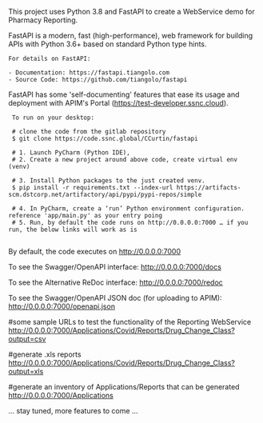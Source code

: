 This project uses Python 3.8 and FastAPI to create a WebService demo for Pharmacy Reporting.

FastAPI is a modern, fast (high-performance), web framework for building APIs with Python 3.6+ based on standard Python type hints.

```
For details on FastAPI:

- Documentation: https://fastapi.tiangolo.com
- Source Code: https://github.com/tiangolo/fastapi

```
FastAPI has some 'self-documenting' features that ease its usage and deployment with APIM's Portal (https://test-developer.ssnc.cloud).

```
 To run on your desktop:

 # clone the code from the gitlab repository
 $ git clone https://code.ssnc.global/CCurtin/fastapi 
 
 # 1. Launch PyCharm (Python IDE), 
 # 2. Create a new project around above code, create virtual env (venv)

 # 3. Install Python packages to the just created venv. 
 $ pip install -r requirements.txt --index-url https://artifacts-scm.dstcorp.net/artifactory/api/pypi/pypi-repos/simple
 
 # 4. In PyCharm, create a ‘run’ Python environment configuration. reference 'app/main.py' as your entry poing
 # 5. Run, by default the code runs on http://0.0.0.0:7000 … if you run, the below links will work as is 
 
```

By default, the code executes on http://0.0.0.0:7000

To see the Swagger/OpenAPI interface:
http://0.0.0.0:7000/docs

To see the Alternative ReDoc interface:
http://0.0.0.0:7000/redoc

To see the Swagger/OpenAPI JSON doc (for uploading to APIM):
http://0.0.0.0:7000/openapi.json

#some sample URLs to test the functionality of the Reporting WebService
http://0.0.0.0:7000/Applications/Covid/Reports/Drug_Change_Class?output=csv

#generate .xls reports
http://0.0.0.0:7000/Applications/Covid/Reports/Drug_Change_Class?output=xls

#generate an inventory of Applications/Reports that can be generated
http://0.0.0.0:7000/Applications

... stay tuned, more features to come ...